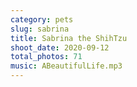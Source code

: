 ```yaml
---
category: pets
slug: sabrina
title: Sabrina the ShihTzu
shoot_date: 2020-09-12
total_photos: 71
music: ABeautifulLife.mp3
---
```

